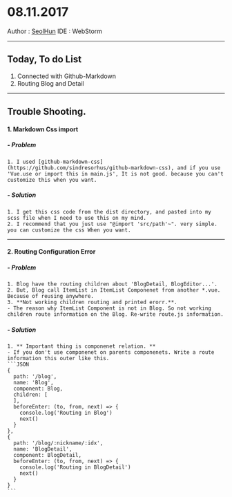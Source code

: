 # 08.11.2017
Author : [SeolHun](https://github.com/SeolHun)
IDE : WebStorm

---
## Today, To do List
1. Connected with Github-Markdown
2. Routing Blog and Detail

---
## Trouble Shooting.
#### 1. Markdown Css import
##### - Problem
	1. I used [github-markdown-css](https://github.com/sindresorhus/github-markdown-css), and if you use 'Vue.use or import this in main.js', It is not good. because you can't customize this when you want.

##### - Solution
	1. I get this css code from the dist directory, and pasted into my scss file when I need to use this on my mind.
	2. I recommend that you just use "@import 'src/path'~". very simple. you can customize the css When you want.


---
#### 2. Routing Configuration Error
##### - Problem
	1. Blog have the routing children about 'BlogDetail, BlogEditor...'. 
	2. But, Blog call ItemList in ItemList Componenet from another *.vue. Because of reusing anywhere.
	3. **Not working children routing and printed erorr.**. 
	- The reason why ItemList Component is not in Blog. So not working children route information on the Blog. Re-write route.js information.
	

##### - Solution
	1. ** Important thing is componenet relation. **
	- If you don't use componenet on parents componenets. Write a route information this outer like this.
	```JSON
    {
      path: '/blog',
      name: 'Blog',
      component: Blog,
      children: [
      ],
      beforeEnter: (to, from, next) => {
        console.log('Routing in Blog')
        next()
      }
    },
    {
      path: '/blog/:nickname/:idx',
      name: 'BlogDetail',
      component: BlogDetail,
      beforeEnter: (to, from, next) => {
        console.log('Routing in BlogDetail')
        next()
      }
    }
    ```

